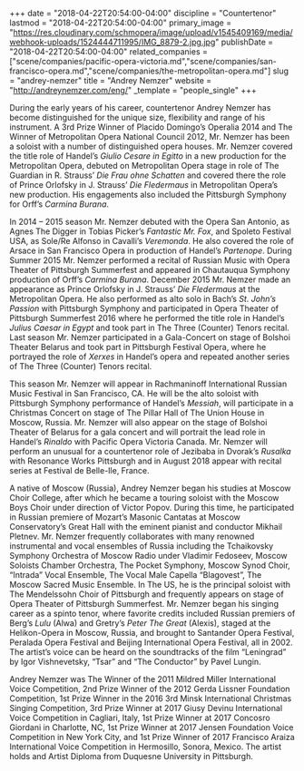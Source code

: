 +++
date = "2018-04-22T20:54:00-04:00"
discipline = "Countertenor"
lastmod = "2018-04-22T20:54:00-04:00"
primary_image = "https://res.cloudinary.com/schmopera/image/upload/v1545409169/media/webhook-uploads/1524444711995/IMG_8879-2.jpg.jpg"
publishDate = "2018-04-22T20:54:00-04:00"
related_companies = ["scene/companies/pacific-opera-victoria.md","scene/companies/san-francisco-opera.md","scene/companies/the-metropolitan-opera.md"]
slug = "andrey-nemzer"
title = "Andrey Nemzer"
website = "http://andreynemzer.com/eng/"
_template = "people_single"
+++

During the early years of his career, countertenor Andrey Nemzer has become distinguished for the unique size, flexibility and range of his instrument. A 3rd Prize Winner of Placido Domingo’s Operalia 2014 and The Winner of Metropolitan Opera National Council 2012, Mr. Nemzer has been a soloist with a number of distinguished opera houses. Mr. Nemzer covered the title role of Handel’s *Giulio Cesare in Egitto* in a new production for the Metropolitan Opera, debuted on Metropolitan Opera stage in role of The Guardian in R. Strauss’ *Die Frau ohne Schatten* and covered there the role of Prince Orlofsky in J. Strauss’ *Die Fledermaus* in Metropolitan Opera’s new production. His engagements also included the Pittsburgh Symphony for Orff’s *Carmina Burana*. 

In 2014 – 2015 season Mr. Nemzer debuted with the Opera San Antonio, as Agnes The Digger in Tobias Picker’s *Fantastic Mr. Fox*, and Spoleto Festival USA, as Sole/Re Alfonso in Cavalli’s *Veremonda*. He also covered the role of Arsace in San Francisco Opera in production of Handel’s *Partenope*. During Summer 2015 Mr. Nemzer performed a recital of Russian Music with Opera Theater of Pittsburgh Summerfest and appeared in Chautauqua Symphony production of Orff’s *Carmina Burana*. December 2015 Mr. Nemzer made an appearance as Prince Orlofsky in J. Strauss’ *Die Fledermaus* at the Metropolitan Opera. He also performed as alto solo in Bach’s *St. John’s Passion* with Pittsburgh Symphony and participated in Opera Theater of Pittsburgh Summerfest 2016 where he performed the title role in Handel’s *Julius Caesar in Egypt* and took part in The Three (Counter) Tenors recital. Last season Mr. Nemzer participated in a Gala-Concert on stage of Bolshoi Theater Belarus and took part in Pittsburgh Festival Opera, where he portrayed the role of *Xerxes* in Handel’s opera and repeated another series of The Three (Counter) Tenors recital. 

This season Mr. Nemzer will appear in Rachmaninoff International Russian Music Festival in San Francisco, CA. He will be the alto soloist with Pittsburgh Symphony performance of Handel’s *Messiah*, will participate in a Christmas Concert on stage of The Pillar Hall of The Union House in Moscow, Russia. Mr. Nemzer will also appear on the stage of Bolshoi Theater of Belarus for a gala concert and will portrait the lead role in Handel’s *Rinaldo* with Pacific Opera Victoria Canada. Mr. Nemzer will perform an unusual for a countertenor role of Jezibaba in Dvorak’s *Rusalka* with Resonance Works Pittsburgh and in August 2018 appear with recital series at Festival de Belle-Ile, France.

A native of Moscow (Russia), Andrey Nemzer began his studies at Moscow Choir College, after which he became a touring soloist with the Moscow Boys Choir under direction of Victor Popov. During this time, he participated in Russian premiere of Mozart’s Masonic Cantatas at Moscow Conservatory’s Great Hall with the eminent pianist and conductor Mikhail Pletnev. Mr. Nemzer frequently collaborates with many renowned instrumental and vocal ensembles of Russia including the Tchaikovsky Symphony Orchestra of Moscow Radio under Vladimir Fedoseev, Moscow Soloists Chamber Orchestra, The Pocket Symphony, Moscow Synod Choir, “Intrada” Vocal Ensemble, The Vocal Male Capella “Blagovest”, The Moscow Sacred Music Ensemble. In The US, he is the principal soloist with The Mendelssohn Choir of Pittsburgh and frequently appears on stage of Opera Theater of Pittsburgh Summerfest. Mr. Nemzer began his singing career as a spinto tenor, where favorite credits included Russian premiers of Berg’s *Lulu* (Alwa) and Gretry’s *Peter The Great* (Alexis), staged at the Helikon-Opera in Moscow, Russia, and brought to Santander Opera Festival, Peralada Opera Festival and Beijing International Opera Festival, all in 2002. The artist’s voice can be heard on the soundtracks of the film “Leningrad” by Igor Vishnevetsky, “Tsar” and “The Conductor” by Pavel Lungin. 

Andrey Nemzer was The Winner of the 2011 Mildred Miller International Voice Competition, 2nd Prize Winner of the 2012 Gerda Lissner Foundation Competition, 1st Prize Winner in the 2016 3rd Minsk International Christmas Singing Competition, 3rd Prize Winner at 2017 Giusy Devinu International Voice Competition in Cagliari, Italy, 1st Prize Winner at 2017 Concosro Giordani in Charlotte, NC, 1st Prize Winner at 2017 Jensen Foundation Voice Competition in New York City, and 1st Prize Winner of 2017 Francisco Araiza International Voice Competition in Hermosillo, Sonora, Mexico. The artist holds and Artist Diploma from Duquesne University in Pittsburgh.
